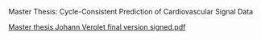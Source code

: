 Master Thesis: Cycle-Consistent Prediction of Cardiovascular Signal Data

[Master thesis Johann Verolet final version signed.pdf](https://github.com/Johann4DL/Cycle-Consistent-Prediction-of-Cardiovascular-Signal-Data/files/14426872/Master.thesis.Johann.Verolet.final.version.signed.pdf)


